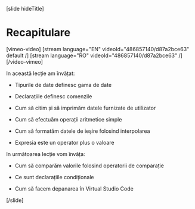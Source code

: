 [slide hideTitle]
# Recapitulare

[vimeo-video]
[stream language="EN" videoId="486857140/d87a2bce63" default /]
[stream language="RO" videoId="486857140/d87a2bce63"  /]
[/video-vimeo]

In această lecție am învățat: 

- Tipurile de date definesc gama de date

- Declarațiile definesc comenzile

- Cum să citim și să imprimăm datele furnizate de utilizator 

- Cum să efectuăm operații aritmetice simple

- Cum să formatăm datele de ieșire folosind interpolarea

- Expresia este un operator plus o valoare

In următoarea lecție vom învăța:

- Cum să comparăm valorile folosind operatorii de comparație

- Ce sunt declarațiile condiționale

- Cum să facem depanarea în Virtual Studio Code


[/slide]